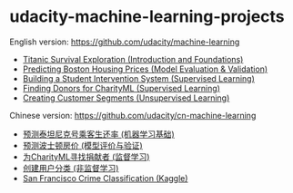 # udacity-machine-learning-projects

English version: https://github.com/udacity/machine-learning

 - [Titanic Survival Exploration (Introduction and Foundations)](https://nbviewer.jupyter.org/github/qinhanmin2014/udacity-machine-learning-projects/blob/master/English%20version/titanic_survival_exploration/titanic_survival_exploration.ipynb)
 - [Predicting Boston Housing Prices (Model Evaluation & Validation)](https://nbviewer.jupyter.org/github/qinhanmin2014/udacity-machine-learning-projects/blob/master/English%20version/boston_housing/boston_housing.ipynb)
 - [Building a Student Intervention System (Supervised Learning)](https://nbviewer.jupyter.org/github/qinhanmin2014/udacity-machine-learning-projects/blob/master/English%20version/student_intervention/student_intervention.ipynb)
 - [Finding Donors for CharityML (Supervised Learning)](https://nbviewer.jupyter.org/github/qinhanmin2014/udacity-machine-learning-projects/blob/master/English%20version/finding_donors/finding_donors.ipynb)
 - [Creating Customer Segments (Unsupervised Learning)](https://nbviewer.jupyter.org/github/qinhanmin2014/udacity-machine-learning-projects/blob/master/English%20version/customer_segments/customer_segments.ipynb)

Chinese version: https://github.com/udacity/cn-machine-learning

 - [预测泰坦尼克号乘客生还率 (机器学习基础)](https://nbviewer.jupyter.org/github/qinhanmin2014/udacity-machine-learning-projects/blob/master/Chinese%20version/titanic_survival_exploration/titanic_survival_exploration.ipynb)
 - [预测波士顿房价 (模型评价与验证)](https://nbviewer.jupyter.org/github/qinhanmin2014/udacity-machine-learning-projects/blob/master/Chinese%20version/boston_housing/boston_housing.ipynb)
 - [为CharityML寻找捐献者 (监督学习)](https://nbviewer.jupyter.org/github/qinhanmin2014/udacity-machine-learning-projects/blob/master/Chinese%20version/finding_donors/finding_donors.ipynb)
 - [创建用户分类 (非监督学习)](https://nbviewer.jupyter.org/github/qinhanmin2014/udacity-machine-learning-projects/blob/master/Chinese%20version/creating_customer_segments/customer_segments.ipynb)
 - [San Francisco Crime Classification (Kaggle)](https://github.com/qinhanmin2014/kaggle-San-Francisco-Crime-Classification)

